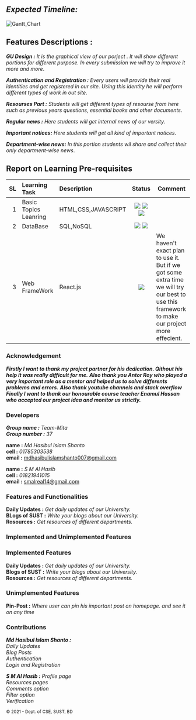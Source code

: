 ***Expected Timeline:***
------------------


![Gantt_Chart](https://user-images.githubusercontent.com/52797621/117619120-ae250200-b190-11eb-8b8e-6c48b12c6985.jpg)


Features Descriptions :
-----------------------

***GU Design :***  *It is the graphical view of our porject . It will show different portions for different purpose. In every submission we will try to improve it more and more*.  

***Authentication and Registration :*** *Every users will provide their real identities and get registered in our site. Using this identity he will perform different types of work in out site*. 

***Resourses Part :*** *Students will get different types of resourse from here such as previous years questions, essential books and other documents*.  

***Regular news :*** *Here students will get internal news of our versity*.  

***Important notices:*** *Here students will get all kind of important notices*.  

***Department-wise news:*** *In this portion students wil share and collect their only department-wise news*.  



Report on Learning Pre-requisites
----------------------------------


SL | Learning Task | Description | Status | Comment |
--:|:--------------|:------------|:------:|---------|
1  |Basic Topics Leanring| HTML,CSS,JAVASCRIPT| ![](https://img.shields.io/badge/HTML-Learned-success) ![](https://img.shields.io/badge/CSS-Learned-success) ![](https://img.shields.io/badge/JAVASCRIPT-Learned(50%25)-yellow)||
2  |DataBase|SQL,NoSQL|![](https://img.shields.io/badge/SQL-May--25%2F27(75%25)-red) ![](https://img.shields.io/badge/NoSQL-May--29%2F31(75%25)-red)||
3  |Web FrameWork  | React.js|![](https://img.shields.io/badge/React.js-We%20will%20try-inactive)|We haven't exact plan to use it. But if we got some extra time we will try our best to use this framework to make our project more effecient.|


### Acknowledgement
***Firstly I want to thank my project partner for his dedication. Qithout his help it was really difficult for me.***
***Also thank you Antor Roy who played a very important role as a mentor and helped us to solve differents problems and errors.***
***Also thank youtube channels and stack overflow***
***Finally I want to thank our honourable course teacher Enamul Hassan who accepted our project idea and monitor us strictly.***
  
### Developers
***Group name :*** *Team-Mita*  
***Group number :*** *37*  

**name :** *Md Hasibul Islam Shanto*  
**cell :** *01785303538*  
**email :** <a>mdhasibulislamshanto007@gmail.com</a>  
  
**name :** *S M Al Hasib*  
**cell :** *01821941015*  
**email :** <a>smalreal14@gmail.com</a>  
  
### Features and Functionalities  
 
**Daily Updates :**  *Get daily updates of our University.*  
**BLogs of SUST :** *Write your blogs about our University.*  
**Rosources :** *Get resources of different departments.*  
  
### Implemented and Unimplemented Features  
### Implemented Features  

**Daily Updates :** *Get daily updates of our University.*  
**Blogs of SUST :** *Write your blogs about our University.*  
**Rosources :** *Get resources of different departments.*  
### Unimplemented Features  
**Pin-Post :** *Where user can pin his important post on homepage.
and see it on any time*  


### Contributions
***Md Hasibul Islam Shanto :***  
*Daily Updates*  
*Blog Posts*  
*Authentication*  
*Login and Registration*  
  
  
***S M Al Hasib :***
*Profile page*  
*Resources pages*  
*Comments option*  
*Filter option*  
*Verification*  
  
<small>&copy; 2021 - Dept. of CSE, SUST, BD</small>
